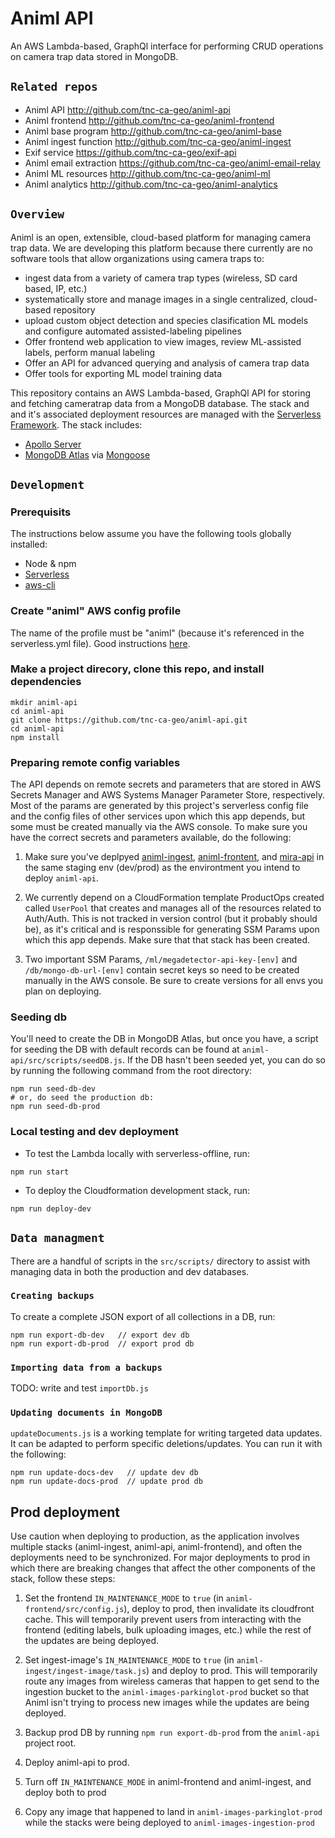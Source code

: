 # Animl API
An AWS Lambda-based, GraphQl interface for performing CRUD operations on camera 
trap data stored in MongoDB.

## `Related repos`

- Animl API               http://github.com/tnc-ca-geo/animl-api
- Animl frontend          http://github.com/tnc-ca-geo/animl-frontend
- Animl base program      http://github.com/tnc-ca-geo/animl-base
- Animl ingest function   http://github.com/tnc-ca-geo/animl-ingest
- Exif service            https://github.com/tnc-ca-geo/exif-api
- Animl email extraction  https://github.com/tnc-ca-geo/animl-email-relay
- Animl ML resources      http://github.com/tnc-ca-geo/animl-ml
- Animl analytics         http://github.com/tnc-ca-geo/animl-analytics

## `Overview`

Animl is an open, extensible, cloud-based platform for managing camera trap data.
We are developing this platform because there currently are no software tools that allow 
organizations using camera traps to:

- ingest data from a variety of camera trap types (wireless, SD card based, IP, etc.)
- systematically store and manage images in a single centralized, cloud-based repository
- upload custom object detection and species clasification ML models and configure 
automated assisted-labeling pipelines
- Offer frontend web application to view images, review ML-assisted labels, 
perform manual labeling
- Offer an API for advanced querying and analysis of camera trap data
- Offer tools for exporting ML model training data

This repository contains an AWS Lambda-based, GraphQl API for storing and 
fetching cameratrap data from a MongoDB database. The stack and and it's 
associated deployment resources are managed with the 
[Serverless Framework](serverless.com/). The stack includes:
- [Apollo Server](https://www.apollographql.com/docs/apollo-server/)
- [MongoDB Atlas](https://www.mongodb.com/cloud/atlas) via 
[Mongoose](https://mongoosejs.com/)

## `Development`

### Prerequisits
The instructions below assume you have the following tools globally installed:
- Node & npm
- [Serverless](https://www.serverless.com/framework/docs/getting-started/)
- [aws-cli](https://aws.amazon.com/cli/)

### Create "animl" AWS config profile
The name of the profile must be "animl" (because it's referenced in the 
serverless.yml file). Good instructions 
[here](https://www.serverless.com/framework/docs/providers/aws/guide/credentials/).

### Make a project direcory, clone this repo, and install dependencies
```
mkdir animl-api
cd animl-api
git clone https://github.com/tnc-ca-geo/animl-api.git
cd animl-api
npm install
```

### Preparing remote config variables
The API depends on remote secrets and parameters that are stored in AWS Secrets 
Manager and AWS Systems Manager Parameter Store, respectively. Most of the 
params are generated by this project's serverless config file and the 
config files of other services upon which this app depends, but some must be 
created manually via the AWS console. To make sure you have the correct secrets 
and parameters available, do the following: 

1. Make sure you've deplpyed [animl-ingest](http://github.com/tnc-ca-geo/animl-ingest), 
[animl-frontent](http://github.com/tnc-ca-geo/animl-frontend), 
and [mira-api](https://github.com/tnc-ca-geo/animl-ml/tree/master/api/mira) in the 
same staging env (dev/prod) as the environtment you intend to deploy `animl-api`.

2. We currently depend on a CloudFormation template ProductOps created called 
`UserPool` that creates and manages all of the resources related to Auth/Auth. 
This is not tracked in version control (but it probably should be), as it's 
critical and is responssible for generating SSM Params upon which this app 
depends. Make sure that that stack has been created. 

3. Two important SSM Params, `/ml/megadetector-api-key-[env]` and 
`/db/mongo-db-url-[env]` contain secret keys so need to be created manually in 
the AWS console. Be sure to create versions for all envs you plan on deploying.

### Seeding db
You'll need to create the DB in MongoDB Atlas, but once you have, a script for 
seeding the DB with default records can be found at
```animl-api/src/scripts/seedDB.js```. If the DB hasn't been seeded yet, 
you can do so by running the following command from the root directory:
```
npm run seed-db-dev 
# or, do seed the production db:
npm run seed-db-prod
```

### Local testing and dev deployment
- To test the Lambda locally with serverless-offline, run: 
```
npm run start
```

- To deploy the Cloudformation development stack, run: 
```
npm run deploy-dev
``` 

## `Data managment`
There are a handful of scripts in the `src/scripts/` directory to assist with 
managing data in both the production and dev databases.

### `Creating backups`
To create a complete JSON export of all collections in a DB, run:
```
npm run export-db-dev   // export dev db
npm run export-db-prod  // export prod db
```

### `Importing data from a backups`
TODO: write and test `importDb.js`

### `Updating documents in MongoDB`
`updateDocuments.js` is a working template for writing targeted data updates. 
It can be adapted to perform specific deletions/updates. You can run it with 
the following: 
```
npm run update-docs-dev   // update dev db
npm run update-docs-prod  // update prod db
```

## Prod deployment
Use caution when deploying to production, as the application involves multiple stacks (animl-ingest, animl-api, animl-frontend), and often the deployments need to be synchronized. For major deployments to prod in which there are breaking changes that affect the other components of the stack, follow these steps:

1. Set the frontend `IN_MAINTENANCE_MODE` to `true` (in `animl-frontend/src/config.js`), deploy to prod, then invalidate its cloudfront cache. This will temporarily prevent users from interacting with the frontend (editing labels, bulk uploading images, etc.) while the rest of the updates are being deployed.

2. Set ingest-image's `IN_MAINTENANCE_MODE` to `true` (in `animl-ingest/ingest-image/task.js`) and deploy to prod. This will temporarily route any images from wireless cameras that happen to get send to the ingestion bucket to the `animl-images-parkinglot-prod` bucket so that Animl isn't trying to process new images while the updates are being deployed.

3. Backup prod DB by running `npm run export-db-prod` from the `animl-api` project root.

4. Deploy animl-api to prod. 

5. Turn off `IN_MAINTENANCE_MODE` in animl-frontend and animl-ingest, and deploy both to prod

6. Copy any image that happened to land in `animl-images-parkinglot-prod` while the stacks were being deployed to `animl-images-ingestion-prod`
